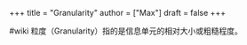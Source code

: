 +++
title = "Granularity"
author = ["Max"]
draft = false
+++

\#wiki
粒度（Granularity）指的是信息单元的相对大小或粗糙程度。
